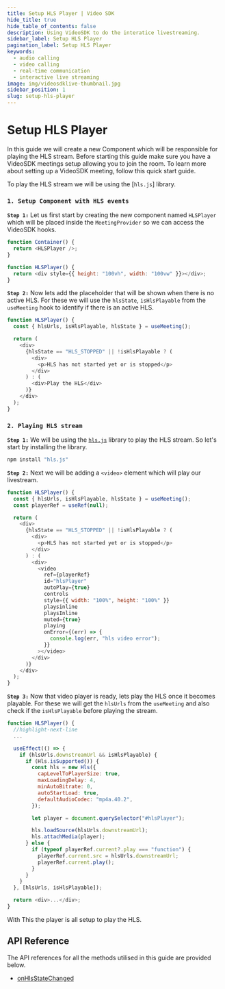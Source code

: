 ```yaml
---
title: Setup HLS Player | Video SDK
hide_title: true
hide_table_of_contents: false
description: Using VideoSDK to do the interatice livestreaming.
sidebar_label: Setup HLS Player
pagination_label: Setup HLS Player
keywords:
  - audio calling
  - video calling
  - real-time communication
  - interactive live streaming
image: img/videosdklive-thumbnail.jpg
sidebar_position: 1
slug: setup-hls-player
---
```


# Setup HLS Player

In this guide we will create a new Component which will be responsible for playing the HLS stream.
Before starting this guide make sure you have a VideoSDK meetings setup allowing you to join the room. To learn more about setting up a VideoSDK meeting, follow this quick start guide.

To play the HLS stream we will be using the [`hls.js`] library.

### `1. Setup Component with HLS events`

**`Step 1:`** Let us first start by creating the new component named `HLSPlayer` which will be placed inside the `MeetingProvider` so we can access the VideoSDK hooks.

```js
function Container() {
  return <HLSPlayer />;
}

function HLSPlayer() {
  return <div style={{ height: "100vh", width: "100vw" }}></div>;
}
```

**`Step 2:`** Now lets add the placeholder that will be shown when there is no active HLS. For these we will use the `hlsState`, `isHlsPlayable` from the `useMeeting` hook to identify if there is an active HLS.

```js
function HLSPlayer() {
  const { hlsUrls, isHlsPlayable, hlsState } = useMeeting();

  return (
    <div>
      {hlsState == "HLS_STOPPED" || !isHlsPlayable ? (
        <div>
          <p>HLS has not started yet or is stopped</p>
        </div>
      ) : (
        <div>Play the HLS</div>
      )}
    </div>
  );
}
```

### `2. Playing HLS stream`

**`Step 1:`** We will be using the [`hls.js`](https://www.npmjs.com/package/hls.js) library to play the HLS stream. So let's start by installing the library.

```bash
npm install "hls.js"
```

**`Step 2:`** Next we will be adding a `<video>` element which will play our livestream.

```js
function HLSPlayer() {
  const { hlsUrls, isHlsPlayable, hlsState } = useMeeting();
  const playerRef = useRef(null);

  return (
    <div>
      {hlsState == "HLS_STOPPED" || !isHlsPlayable ? (
        <div>
          <p>HLS has not started yet or is stopped</p>
        </div>
      ) : (
        <div>
          <video
            ref={playerRef}
            id="hlsPlayer"
            autoPlay={true}
            controls
            style={{ width: "100%", height: "100%" }}
            playsinline
            playsInline
            muted={true}
            playing
            onError={(err) => {
              console.log(err, "hls video error");
            }}
          ></video>
        </div>
      )}
    </div>
  );
}
```

**`Step 3:`** Now that video player is ready, lets play the HLS once it becomes playable. For these we will get the `hlsUrls` from the `useMeeting` and also check if the `isHlsPlayable` before playing the stream.

```js
function HLSPlayer() {
  //highlight-next-line
  ...

  useEffect(() => {
    if (hlsUrls.downstreamUrl && isHlsPlayable) {
      if (Hls.isSupported()) {
        const hls = new Hls({
          capLevelToPlayerSize: true,
          maxLoadingDelay: 4,
          minAutoBitrate: 0,
          autoStartLoad: true,
          defaultAudioCodec: "mp4a.40.2",
        });

        let player = document.querySelector("#hlsPlayer");

        hls.loadSource(hlsUrls.downstreamUrl);
        hls.attachMedia(player);
      } else {
        if (typeof playerRef.current?.play === "function") {
          playerRef.current.src = hlsUrls.downstreamUrl;
          playerRef.current.play();
        }
      }
    }
  }, [hlsUrls, isHlsPlayable]);

  return <div>...</div>;
}
```

With This the player is all setup to play the HLS.

## API Reference

The API references for all the methods utilised in this guide are provided below.

- [onHlsStateChanged](/react/api/sdk-reference/use-meeting/events#onhlsstatechanged)
